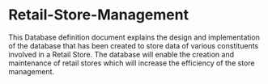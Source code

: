 # Retail-Store-Management
This Database definition document explains the design and implementation of the database that has been created to store data of various constituents involved in a Retail Store. The database will enable the creation and maintenance of retail stores which will increase the efficiency of the store management.
